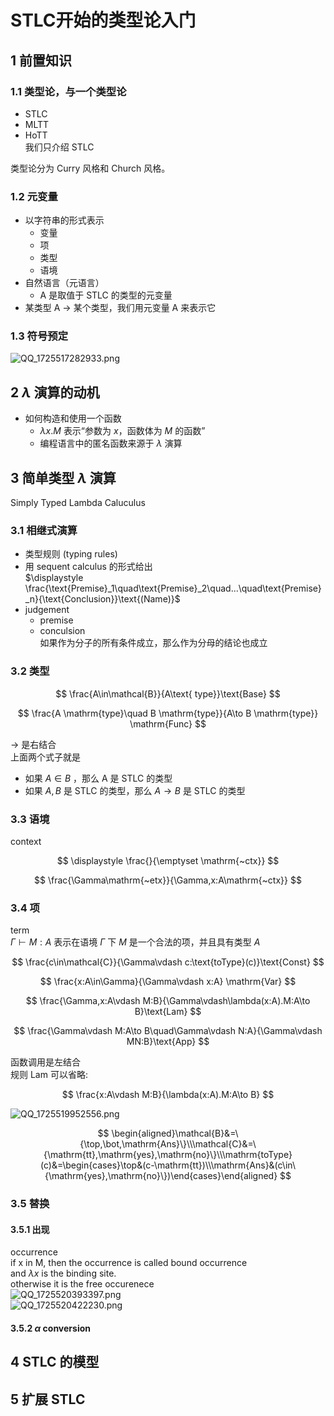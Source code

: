 # STLC开始的类型论入门

## 1 前置知识

### 1.1 类型论，与一个类型论

- STLC
- MLTT
- HoTT  
我们只介绍 STLC

类型论分为 Curry 风格和 Church 风格。

### 1.2 元变量

- 以字符串的形式表示
	- 变量
	- 项
	- 类型
	- 语境
- 自然语言（元语言）
	- A 是取值于 STLC 的类型的元变量
- 某类型 A -> 某个类型，我们用元变量 A 来表示它

### 1.3 符号预定

![QQ_1725517282933.png](https://cdn.jsdelivr.net/gh/WncFht/picture/202409051421634.png)

## 2 $\displaystyle \lambda$ 演算的动机

- 如何构造和使用一个函数
	- $\displaystyle \lambda x.M$ 表示“参数为 $\displaystyle x$，函数体为 $\displaystyle M$ 的函数”
	- 编程语言中的匿名函数来源于 $\displaystyle \lambda$ 演算

## 3 简单类型 $\displaystyle \lambda$ 演算

Simply Typed Lambda Caluculus

### 3.1 相继式演算

- 类型规则 (typing rules)
- 用 sequent calculus 的形式给出  
$\displaystyle \frac{\text{Premise}_1\quad\text{Premise}_2\quad...\quad\text{Premise}_n}{\text{Conclusion}}\text{(Name)}$
- judgement
	- premise
	- conculsion  
如果作为分子的所有条件成立，那么作为分母的结论也成立

### 3.2 类型

$$
\frac{A\in\mathcal{B}}{A\text{ type}}\text{Base}
$$

$$
\frac{A \mathrm{type}\quad B \mathrm{type}}{A\to B \mathrm{type}} \mathrm{Func}
$$

$\displaystyle \to$ 是右结合  
上面两个式子就是

- 如果 $\displaystyle A \in B$ ，那么 A 是 STLC 的类型
- 如果 $\displaystyle A,B$ 是 STLC 的类型，那么 $\displaystyle A  \to B$ 是 STLC 的类型

### 3.3 语境

context

$$
\displaystyle \frac{}{\emptyset \mathrm{~ctx}}
$$

$$
\frac{\Gamma\mathrm{~etx}}{\Gamma,x:A\mathrm{~ctx}}
$$

### 3.4 项

term  
$\displaystyle \Gamma\vdash M:A$ 表示在语境 $\displaystyle \Gamma$ 下 $\displaystyle M$ 是一个合法的项，并且具有类型 $\displaystyle A$

$$
\frac{c\in\mathcal{C}}{\Gamma\vdash c:\text{toType}(c)}\text{Const}
$$

$$
\frac{x:A\in\Gamma}{\Gamma\vdash x:A} \mathrm{Var}
$$

$$
\frac{\Gamma,x:A\vdash M:B}{\Gamma\vdash\lambda(x:A).M:A\to B}\text{Lam}
$$

$$
\frac{\Gamma\vdash M:A\to B\quad\Gamma\vdash N:A}{\Gamma\vdash MN:B}\text{App}
$$

函数调用是左结合  
规则 Lam 可以省略:

$$
\frac{x:A\vdash M:B}{\lambda(x:A).M:A\to B}
$$

![QQ_1725519952556.png](https://cdn.jsdelivr.net/gh/WncFht/picture/202409051505821.png)

$$
\begin{aligned}\mathcal{B}&=\{\top,\bot,\mathrm{Ans}\}\\\mathcal{C}&=\{\mathrm{tt},\mathrm{yes},\mathrm{no}\}\\\mathrm{toType}(c)&=\begin{cases}\top&(c-\mathrm{tt})\\\mathrm{Ans}&(c\in\{\mathrm{yes},\mathrm{no}\})\end{cases}\end{aligned}
$$

### 3.5 替换

#### 3.5.1 出现

occurrence  
if x in M, then the occurrence is called bound occurrence  
and $\displaystyle \lambda x$ is the binding site.  
otherwise it is the free occurenece  
![QQ_1725520393397.png](https://cdn.jsdelivr.net/gh/WncFht/picture/202409051513473.png)  
![QQ_1725520422230.png](https://cdn.jsdelivr.net/gh/WncFht/picture/202409051513141.png)

#### 3.5.2 $\displaystyle \alpha$ conversion

## 4 STLC 的模型

## 5 扩展 STLC
